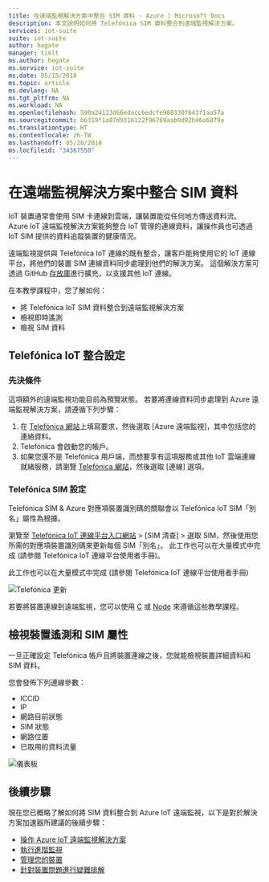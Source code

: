 ```yaml
---
title: 在遠端監視解決方案中整合 SIM 資料 - Azure | Microsoft Docs
description: 本文說明如何將 Telefónica SIM 資料整合到遠端監視解決方案。
services: iot-suite
suite: iot-suite
author: hegate
manager: timlt
ms.author: hegate
ms.service: iot-suite
ms.date: 05/15/2018
ms.topic: article
ms.devlang: NA
ms.tgt_pltfrm: NA
ms.workload: NA
ms.openlocfilehash: 590a24113d66edacc6edcfe988330f643f1aa57a
ms.sourcegitcommit: b6319f1a87d9316122f96769aab0d92b46a6879a
ms.translationtype: HT
ms.contentlocale: zh-TW
ms.lasthandoff: 05/20/2018
ms.locfileid: "34367550"
---
```

# <a name="integrate-sim-data-in-the-remote-monitoring-solution"></a>在遠端監視解決方案中整合 SIM 資料

IoT 裝置通常會使用 SIM 卡連線到雲端，讓裝置能從任何地方傳送資料流。 Azure IoT 遠端監視解決方案能夠整合 IoT 管理的連線資料，讓操作員也可透過 IoT SIM 提供的資料追蹤裝置的健康情況。

遠端監視提供與 Telefónica IoT 連線的既有整合，讓客戶能夠使用它的 IoT 連線平台，將他們的裝置 SIM 連線資料同步處理到他們的解決方案。 這個解決方案可透過 GitHub [存放庫](http://github.com/Azure/azure-iot-pcs-remote-monitoring-dotnet)進行擴充，以支援其他 IoT 連線。

在本教學課程中，您了解如何：

* 將 Telefónica IoT SIM 資料整合到遠端監視解決方案
* 檢視即時遙測
* 檢視 SIM 資料

## <a name="telefnica-iot-integration-setup"></a>Telefónica IoT 整合設定

### <a name="prerequisites"></a>先決條件

這項額外的遠端監視功能目前為預覽狀態。 若要將連線資料同步處理到 Azure 遠端監視解決方案，請遵循下列步驟：

1. 在 [Telefónica 網站](https://iot.Telefónica.com/contact)上填寫要求，然後選取 [Azure 遠端監視]，其中包括您的連絡資料。
2. Telefónica 會啟動您的帳戶。
3. 如果您還不是 Telefónica 用戶端，而想要享有這項服務或其他 IoT 雲端連線就緒服務，請瀏覽 [Telefónica 網站](https://iot.Telefónica.com/contact)，然後選取 [連線] 選項。

### <a name="telefnica-sim-setup"></a>Telefónica SIM 設定
Telefónica SIM & Azure 對應項裝置識別碼的關聯會以 Telefónica IoT SIM「別名」屬性為根據。 

瀏覽至 [Telefónica IoT 連線平台入口網站](https://m2m-movistar-es.telefonica.com/) > [SIM 清查] > 選取 SIM，然後使用您所需的對應項裝置識別碼來更新每個 SIM「別名」。 此工作也可以在大量模式中完成 (請參閱 Telefónica IoT 連線平台使用者手冊)。

此工作也可以在大量模式中完成 (請參閱 Telefónica IoT 連線平台使用者手冊)

![Telefónica 更新](./media/iot-accelerators-remote-monitoring-telefonica-sim/telefonica_site.png)

若要將裝置連線到遠端監視，您可以使用 [C](iot-accelerators-connecting-devices-linux.md) 或 [Node](iot-accelerators-connecting-devices-node.md) 來遵循這些教學課程。 

## <a name="view-device-telemetry-and-sim-properties"></a>檢視裝置遙測和 SIM 屬性

一旦正確設定 Telefónica 帳戶且將裝置連線之後，您就能檢視裝置詳細資料和 SIM 資料。

您會發佈下列連線參數：

* ICCID
* IP
* 網路目前狀態
* SIM 狀態
* 網路位置
* 已取用的資料流量

![儀表板](./media/iot-accelerators-remote-monitoring-telefonica-sim/dashboard.png)

## <a name="next-steps"></a>後續步驟

現在您已概略了解如何將 SIM 資料整合到 Azure IoT 遠端監視，以下是對於解決方案加速器所建議的後續步驟：

* [操作 Azure IoT 遠端監視解決方案](iot-accelerators-remote-monitoring-explore.md)
* [執行進階監視](iot-accelerators-remote-monitoring-monitor.md)
* [管理您的裝置](iot-accelerators-remote-monitoring-manage.md)
* [針對裝置問題進行疑難排解](iot-accelerators-remote-monitoring-maintain.md)

